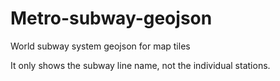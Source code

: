 # Metro-subway-geojson
World subway system geojson for map tiles

It only shows the subway line name, not the individual stations.
